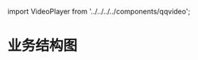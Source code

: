 import VideoPlayer from '../../../../components/qqvideo';

# 业务结构图

<VideoPlayer vid='s3234el3hev' />
